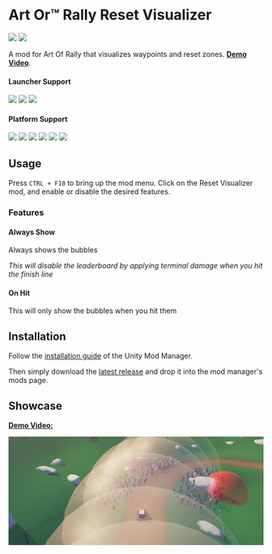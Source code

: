 # Art Or™ Rally Reset Visualizer

[![](https://img.shields.io/github/v/release/Theaninova/Art-Of-Rally-Reset-Visualizer?label=Download)](https://github.com/Theaninova/Art-Of-Rally-Reset-Visualizer/releases/latest)
![](https://img.shields.io/badge/Game%20Version-v1.3.3a-blue)

A mod for Art Of Rally that visualizes waypoints and reset zones. [**Demo Video**](https://www.youtube.com/watch?v=eT5rsWEf0oo).

#### Launcher Support
![](https://img.shields.io/badge/GOG-Supprted-green)
![](https://img.shields.io/badge/Steam-Supprted-green)
![](https://img.shields.io/badge/Epic-Untested-yellow)

#### Platform Support
![](https://img.shields.io/badge/Windows-Supprted-green)
![](https://img.shields.io/badge/Linux-Untested-yellow)
![](https://img.shields.io/badge/OS%2FX-Untested-yellow)
![](https://img.shields.io/badge/PlayStation-Not%20Supprted-red)
![](https://img.shields.io/badge/XBox-Not%20Supprted-red)
![](https://img.shields.io/badge/Switch-Not%20Supprted-red)


## Usage

Press `CTRL + F10` to bring up the mod menu. Click on the Reset Visualizer mod,
and enable or disable the desired features.

### Features

#### Always Show

Always shows the bubbles

*This will disable the leaderboard by applying terminal damage when you
hit the finish line*

#### On Hit

This will only show the bubbles when you hit them

## Installation

Follow the [installation guide](https://www.nexusmods.com/site/mods/21/) of
the Unity Mod Manager.

Then simply download the [latest release](https://github.com/Theaninova/Art-Of-Rally-Reset-Visualizer/releases/latest)
and drop it into the mod manager's mods page.

## Showcase

[**Demo Video:**](https://www.youtube.com/watch?v=eT5rsWEf0oo)

[![Showcase Image](unknown.png)](https://www.youtube.com/watch?v=eT5rsWEf0oo)

